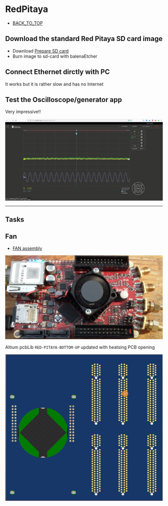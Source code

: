 # RedPitaya

* [BACK_TO_TOP](./README.md)


## Download the standard  Red Pitaya SD card image
* Download [ Prepare SD card](https://redpitaya.readthedocs.io/en/latest/quickStart/SDcard/SDcard.html)
* Burn image to sd-card with balenaEtcher


## Connect Ethernet dirctly with PC
It works but it is rather slow and has no Internet

## Test the Oscilloscope/generator app

Very impressive!!

<p align="center">
<img
src="img/34.PNG"
width = 900
/>
</p>

----


## Tasks

## Fan

* [FAN assembly](https://redpitaya.readthedocs.io/en/latest/developerGuide/hardware/125-14/cooling.html)


<p align="center">
<img
src="img/38.PNG"
width = 600
/>
</p>

Altium pcbLib `RED-PITAYA-BOTTOM-UP` updated with heatsing PCB opening
<p align="center">
<img
src="img/39.PNG"
width = 600
/>
</p>